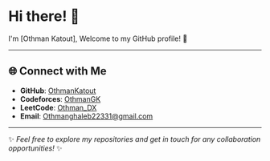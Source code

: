 # Hi there! 👋

I'm [Othman Katout], Welcome to my GitHub profile! 🚀

---

## 🌐 Connect with Me

- **GitHub**: [OthmanKatout](https://github.com/YourGitHubUsername)
- **Codeforces**: [OthmanGK](https://codeforces.com/profile/YourCodeforcesUsername)
- **LeetCode**: [Othman_DX](https://leetcode.com/YourLeetCodeUsername)
- **Email**: [Othmanghaleb22331@gmail.com](mailto:youremail@example.com)

---

✨ *Feel free to explore my repositories and get in touch for any collaboration opportunities!* ✨

